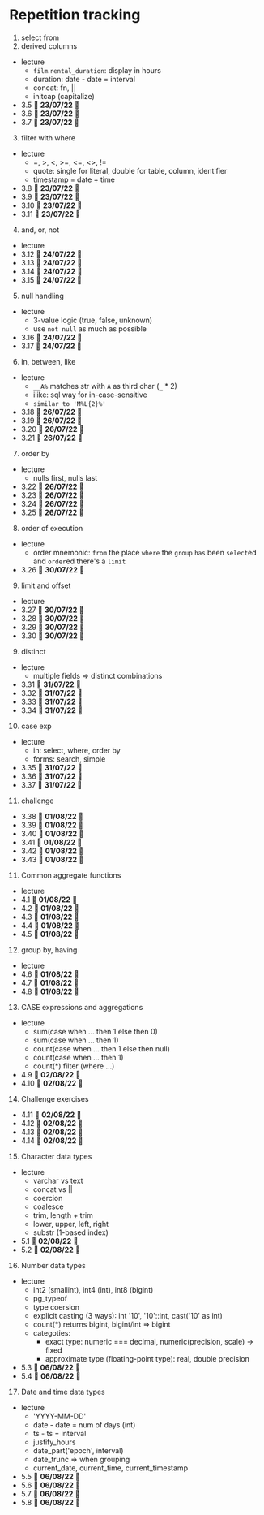 # Repetition tracking

1. select from
2. derived columns
- lecture
    - `film`.`rental_duration`: display in hours
    - duration: date - date = interval
    - concat: fn, ||
    - initcap (capitalize)
- 3.5 🚩 **23/07/22** 🍏
- 3.6 🚩 **23/07/22** 🍏
- 3.7 🚩 **23/07/22** 🍏

3. filter with where
- lecture
    - =, >, <, >=, <=, <>, !=
    - quote: single for literal, double for table, column, identifier
    - timestamp = date + time
- 3.8 🚩 **23/07/22** 🍏
- 3.9 🚩 **23/07/22** 🍏
- 3.10 🚩 **23/07/22** 🍏
- 3.11 🚩 **23/07/22** 🍏

4. and, or, not
- lecture
- 3.12 🚩 **24/07/22** 🍏
- 3.13 🚩 **24/07/22** 🍏
- 3.14 🚩 **24/07/22** 🍏
- 3.15 🚩 **24/07/22** 🍏

5. null handling
- lecture
    - 3-value logic (true, false, unknown)
    - use `not null` as much as possible
- 3.16 🚩 **24/07/22** 🍏
- 3.17 🚩 **24/07/22** 🍏

6. in, between, like
- lecture
    - `__A%` matches str with `A` as third char (`_` * 2)
    - ilike: sql way for in-case-sensitive
    - `similar to 'M%L{2}%'`
- 3.18 🚩 **26/07/22** 🍏
- 3.19 🚩 **26/07/22** 🍏
- 3.20 🚩 **26/07/22** 🍏
- 3.21 🚩 **26/07/22** 🔴

7. order by
- lecture
    - nulls first, nulls last
- 3.22 🚩 **26/07/22** 🍏
- 3.23 🚩 **26/07/22** 🍏
- 3.24 🚩 **26/07/22** 🍏
- 3.25 🚩 **26/07/22** 🍏

8. order of execution
- lecture
    - order mnemonic: `from` the place `where` the `group` `has` been `select`ed and `order`ed there's a `limit`
- 3.26 🚩 **30/07/22** 🍏

9. limit and offset
- lecture
- 3.27 🚩 **30/07/22** 🍏
- 3.28 🚩 **30/07/22** 🔴
- 3.29 🚩 **30/07/22** 🍏
- 3.30 🚩 **30/07/22** 🍏

9. distinct
- lecture
    - multiple fields => distinct combinations
- 3.31 🚩 **31/07/22** 🍏
- 3.32 🚩 **31/07/22** 🍏
- 3.33 🚩 **31/07/22** 🍏
- 3.34 🚩 **31/07/22** 🍏

10. case exp
- lecture
    - in: select, where, order by
    - forms: search, simple
- 3.35 🚩 **31/07/22** 🍏
- 3.36 🚩 **31/07/22** 🍏
- 3.37 🚩 **31/07/22** 🔴

11. challenge
- 3.38 🚩 **01/08/22** 🔴
- 3.39 🚩 **01/08/22** 🍏
- 3.40 🚩 **01/08/22** 🔴
- 3.41 🚩 **01/08/22** 🍏
- 3.42 🚩 **01/08/22** 🔴
- 3.43 🚩 **01/08/22** 🍏

11. Common aggregate functions
- lecture
- 4.1 🚩 **01/08/22** 🍏
- 4.2 🚩 **01/08/22** 🍏
- 4.3 🚩 **01/08/22** 🍏
- 4.4 🚩 **01/08/22** 🍏
- 4.5 🚩 **01/08/22** 🍏

12. group by, having
- lecture
- 4.6 🚩 **01/08/22** 🍏
- 4.7 🚩 **01/08/22** 🍏
- 4.8 🚩 **01/08/22** 🍏

13. CASE expressions and aggregations
- lecture
    - sum(case when ... then 1 else then 0)
    - sum(case when ... then 1)
    - count(case when ... then 1 else then null)
    - count(case when ... then 1)
    - count(*) filter (where ...)
- 4.9 🚩 **02/08/22** 🍏
- 4.10 🚩 **02/08/22** 🔴

14. Challenge exercises
- 4.11 🚩 **02/08/22** 🍏
- 4.12 🚩 **02/08/22** 🍏
- 4.13 🚩 **02/08/22** 🔴
- 4.14 🚩 **02/08/22** 🍏

15. Character data types
- lecture
    - varchar vs text
    - concat vs ||
    - coercion
    - coalesce
    - trim, length + trim
    - lower, upper, left, right
    - substr (1-based index)
- 5.1 🚩 **02/08/22** 🍏
- 5.2 🚩 **02/08/22** 🍏

16. Number data types
- lecture
    - int2 (smallint), int4 (int), int8 (bigint)
    - pg_typeof
    - type coersion
    - explicit casting (3 ways): int '10', '10'::int, cast('10' as int)
    - count(*) returns bigint, bigint/int => bigint
    - categoties:
        - exact type: numeric === decimal, numeric(precision, scale) -> fixed
        - approximate type (floating-point type): real, double precision
- 5.3 🚩 **06/08/22** 🍏
- 5.4 🚩 **06/08/22** 🔴

17. Date and time data types
- lecture
    - 'YYYY-MM-DD'
    - date - date = num of days (int)
    - ts - ts = interval
    - justify_hours
    - date_part('epoch', interval)
    - date_trunc => when grouping
    - current_date, current_time, current_timestamp
- 5.5 🚩 **06/08/22** 🍏
- 5.6 🚩 **06/08/22** 🍏
- 5.7 🚩 **06/08/22** 🍏
- 5.8 🚩 **06/08/22** 🍏